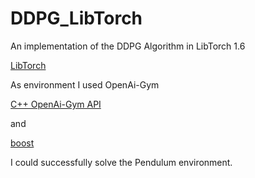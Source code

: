 # DDPG_LibTorch
An implementation of the DDPG Algorithm in LibTorch 1.6

[LibTorch](https://pytorch.org/cppdocs/installing.html)

As environment I used OpenAi-Gym

[C++ OpenAi-Gym API](https://github.com/openai/gym-http-api)

and 

[boost](https://www.boost.org/)

I could successfully solve the Pendulum environment.

